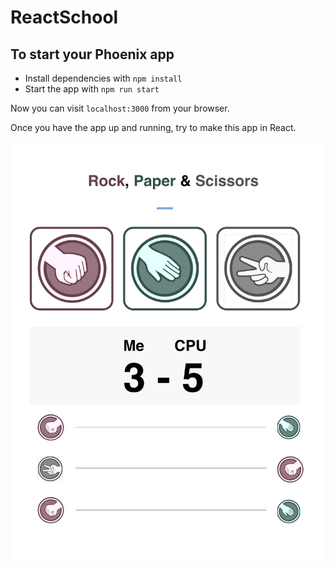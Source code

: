 # ReactSchool

## To start your Phoenix app

* Install dependencies with `npm install`
* Start the app with `npm run start`

Now you can visit `localhost:3000` from your browser.

Once you have the app up and running, try to make this app in React.

<img src="mocks/final.png"/>

